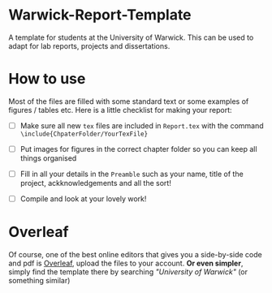 # Warwick-Report-Template
A template for students at the University of Warwick. This can be used to adapt for lab reports, projects and dissertations.


# How to use
Most of the files are filled with some standard text or some examples of figures / tables etc. Here is a little checklist for making your report:

- [ ] Make sure all new `tex` files are included in `Report.tex` with the           command `\include{ChpaterFolder/YourTexFile}` 

- [ ] Put images for figures in the correct chapter folder so you can keep all things organised

- [ ] Fill in all your details in the `Preamble` such as your name, title of the project, ackknowledgements and all the sort!

- [ ] Compile and look at your lovely work!

# Overleaf
Of course, one of the best online editors that gives you a side-by-side code and pdf is [Overleaf](https://www.overleaf.com), upload the files to your account. **Or even simpler**, simply find the template there by searching *"University of Warwick"* (or something similar)


